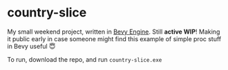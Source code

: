 # country-slice

My small weekend project, written in [Bevy Engine](https://github.com/bevyengine/bevy). Still **active WIP**! Making it public early in case someone might find this example of simple proc stuff in Bevy useful 😇

To run, download the repo, and run `country-slice.exe`

